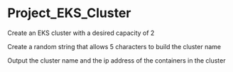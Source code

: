 # Project_EKS_Cluster

Create an EKS cluster with a desired capacity of 2

Create a random string that allows 5 characters to build the cluster name

Output the cluster name and the ip address of the containers in the cluster
